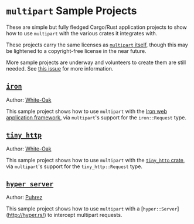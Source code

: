 `multipart` Sample Projects
===========================

These are simple but fully fledged Cargo/Rust application projects to show how to use `multipart` with the various crates it integrates with.

These projects carry the same licenses as [`multipart` itself](https://github.com/cybergeek94/multipart#license), though this may be lightened to a copyright-free license in the near future.

More sample projects are underway and volunteers to create them are still needed. See [this issue](https://github.com/cybergeek94/multipart/issues/29) for more information.

[`iron`](iron)
-----
Author: [White-Oak][white-oak]

This sample project shows how to use `multipart` with the [Iron web application framework](http://ironframework.io/), via `multipart`'s support
for the `iron::Request` type.


[`tiny_http`](tiny_http)
----------
Author: [White-Oak](white-oak)

This sample project shows how to use `multipart` with the [`tiny_http` crate](https://crates.io/crates/tiny_http), via `multipart`'s support for the `tiny_http::Request` type.

[`hyper_server`](hyper_server)
-----------------------------
Author: [Puhrez](puhrez)

This sample project shows how to use `multipart` with a [`hyper::Server`] (http://hyper.rs/)  to intercept multipart requests.


[puhrez]: https://github.com/puhrez
[white-oak]: https://github.com/white-oak
